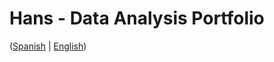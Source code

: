 # Hans - Data Analysis Portfolio 
([Spanish](https://github.com/HansAllTech/Hans_Data_Analysis_Portfolio/blob/main/Proyectos.md#tabla-de-contenido-es--en) | [English](https://github.com/HansAllTech/Hans_Data_Analysis_Portfolio/blob/main/Projects.md#table-of-content-es--en))                                                            
                                                                                                                                                                                  
                                                                                                                      
                                                                                                                                                                  
                                                                                                                          
                                                                                                 
                                                                         
                                                             
                       
             
           
    
       
  
